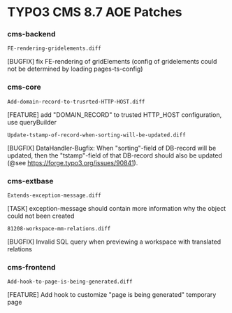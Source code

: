 # TYPO3 CMS 8.7 AOE Patches

### cms-backend

`FE-rendering-gridelements.diff`

[BUGFIX] fix FE-rendering of gridElements (config of gridelements could not be determined by loading pages-ts-config)

### cms-core

`Add-domain-record-to-trusrted-HTTP-HOST.diff`

[FEATURE] add "DOMAIN_RECORD" to trusted HTTP_HOST configuration, use queryBuilder

`Update-tstamp-of-record-when-sorting-will-be-updated.diff`

[BUGFIX] DataHandler-Bugfix: When "sorting"-field of DB-record will be updated, then the "tstamp"-field of that
         DB-record should also be updated (@see https://forge.typo3.org/issues/90841).

### cms-extbase

`Extends-exception-message.diff`

[TASK] exception-message should contain more information why the object could not been created

`81208-workspace-mm-relations.diff`

[BUGFIX] Invalid SQL query when previewing a workspace with translated relations

### cms-frontend

`Add-hook-to-page-is-being-generated.diff`

[FEATURE] Add hook to customize "page is being generated" temporary page

